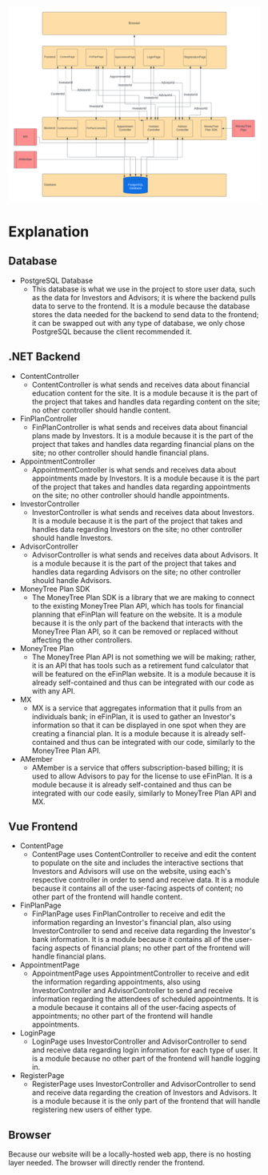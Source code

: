 ![Architecture](/Design/Architecture_Diagram.png)

# Explanation

## Database
* PostgreSQL Database
  * This database is what we use in the project to store user data, such as the data for Investors and Advisors; it is where the backend pulls data to serve to the frontend. It is a module because the database stores the data needed for the backend to send data to the frontend; it can be swapped out with any type of database, we only chose PostgreSQL because the client recommended it.

## .NET Backend
* ContentController
  * ContentController is what sends and receives data about financial education content for the site. It is a module because it is the part of the project that takes and handles data regarding content on the site; no other controller should handle content.
* FinPlanController
  * FinPlanController is what sends and receives data about financial plans made by Investors. It is a module because it is the part of the project that takes and handles data regarding financial plans on the site; no other controller should handle financial plans.
* AppointmentController
  * AppointmentController is what sends and receives data about appointments made by Investors. It is a module because it is the part of the project that takes and handles data regarding appointments on the site; no other controller should handle appointments.
* InvestorController
  * InvestorController is what sends and receives data about Investors. It is a module because it is the part of the project that takes and handles data regarding Investors on the site; no other controller should handle Investors.
* AdvisorController
  * AdvisorController is what sends and receives data about Advisors. It is a module because it is the part of the project that takes and handles data regarding Advisors on the site; no other controller should handle Advisors.
* MoneyTree Plan SDK
  * The MoneyTree Plan SDK is a library that we are making to connect to the existing MoneyTree Plan API, which has tools for financial planning that eFinPlan will feature on the website. It is a module because it is the only part of the backend that interacts with the MoneyTree Plan API, so it can be removed or replaced without affecting the other controllers.
* MoneyTree Plan
  * The MoneyTree Plan API is not something we will be making; rather, it is an API that has tools such as a retirement fund calculator that will be featured on the eFinPlan website. It is a module because it is already self-contained and thus can be integrated with our code as with any API.
* MX
  * MX is a service that aggregates information that it pulls from an individuals bank; in eFinPlan, it is used to gather an Investor's information so that it can be displayed in one spot when they are creating a financial plan. It is a module because it is already self-contained and thus can be integrated with our code, similarly to the MoneyTree Plan API.
* AMember
  * AMember is a service that offers subscription-based billing; it is used to allow Advisors to pay for the license to use eFinPlan. It is a module because it is already self-contained and thus can be integrated with our code easily, similarly to MoneyTree Plan API and MX. 

## Vue Frontend
* ContentPage
  * ContentPage uses ContentController to receive and edit the content to populate on the site and includes the interactive sections that Investors and Advisors will use on the website, using each's respective controller in order to send and receive data. It is a module because it contains all of the user-facing aspects of content; no other part of the frontend will handle content.
* FinPlanPage
  * FinPlanPage uses FinPlanController to receive and edit the information regarding an Investor's financial plan, also using InvestorController to send and receive data regarding the Investor's bank information. It is a module because it contains all of the user-facing aspects of financial plans; no other part of the frontend will handle financial plans.
* AppointmentPage
  * AppointmentPage uses AppointmentController to receive and edit the information regarding appointments, also using InvestorController and AdvisorController to send and receive information regarding the attendees of scheduled appointments. It is a module because it contains all of the user-facing aspects of appointments; no other part of the frontend will handle appointments.
* LoginPage
  * LoginPage uses InvestorController and AdvisorController to send and receive data regarding login information for each type of user. It is a module because no other part of the frontend will handle logging in.
* RegisterPage
  * RegisterPage uses InvestorController and AdvisorController to send and receive data regarding the creation of Investors and Advisors. It is a module because it is the only part of the frontend that will handle registering new users of either type.

## Browser
Because our website will be a locally-hosted web app, there is no hosting layer needed. The browser will directly render the frontend.
